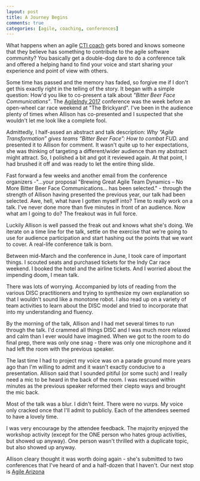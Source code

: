 ```yaml
---
layout: post
title: A Journey Begins
comments: true
categories: [agile, coaching, conferences]
---
```


What happens when an agile [CTI coach](http://allisonpollard.com) gets bored and knows someone that they believe has something to contribute to the agile software community? You basically get a double-dog dare to do a conference talk and offered a helping hand to find your voice and start sharing your experience and point of view with others.

Some time has passed and the memory has faded, so forgive me if I don't get this exactly right in the telling of the story. It began with a simple question: How'd you like to co-present a talk about *"Bitter Beer Face Communications"*. The [AgileIndy 2017](http://agileindy.org/conference/) conference was the week before an open-wheel car race weekend at "The Brickyard". I've been in the audience plenty of times when Allison has co-presented and I suspected that she wouldn't let me look like a complete fool.

Admittedly, I half-assed an abstract and talk description: *Why “Agile Transformation” gives teams “Bitter Beer Face”: How to combat FUD.* and presented it to Allison for comment. It wasn't quite up to her expectations, she was thinking of targeting a different/wider audience than my abstract might attract. So, I polished a bit and got it reviewed again. At that point, I had brushed it off and was ready to let the entire thing slide.

Fast forward a few weeks and another email from the conference organizers -"...your proposal "Brewing Great Agile Team Dynamics – No More Bitter Beer Face Communications... has been selected." - through the strength of Allison having presented the previous year, our talk had been selected. Awe, hell, what have I gotten myself into? Time to really work on a talk. I've never done more than five minutes in front of an audience. Now what am I going to do? The freakout was in full force.

Luckily Allison is well passed the freak out and knows what she's doing. We iterate on a time line for the talk, settle on the exercise that we're going to use for audience participation and start hashing out the points that we want to cover. A real-life conference talk is born.

Between mid-March and the conference in June, I took care of important things. I scouted seats and purchased tickets for the Indy Car race weekend. I booked the hotel and the airline tickets. And I worried about the impending doom, I mean talk.

There was lots of worrying. Accompanied by lots of reading from the various DISC practitioners and trying to synthesize my own explanation so that I wouldn't sound like a monotone robot. I also read up on a variety of team activities to learn about the DISC model and tried to incorporate that into my understanding and fluency.

By the morning of the talk, Allison and I had met several times to run through the talk. I'd crammed all things DISC and I was much more relaxed and calm than I ever would have imagined. When we got to the room to do final prep, there was only one snag - there was only one microphone and it had left the room with the previous speaker.

The last time I had to project my voice was on a parade ground more years ago than I'm willing to admit and it wasn't exactly conducive to a presentation. Allison said that I sounded pitiful (or some such) and I really need a mic to be heard in the back of the room. I was rescued within minutes as the previous speaker reformed their clepto ways and brought the mic back.

Most of the talk was a blur. I didn't feint. There were no vurps. My voice only cracked once that I'll admit to publicly. Each of the attendees seemed to have a lovely time.

I was very encourage by the attendee feedback. The majority enjoyed
the workshop activity (except for the ONE person who hates group activities, but showed up anyway). One person wasn't thrilled with a duplicate topic, but also showed up anyway. 

Allison cleary thought it was worth doing again - she's submitted to two conferences that I've heard of and a half-dozen that I haven't. Our next stop is [Agile Arizona](https://agilearizona.org/speakers.html#sn-allison-pollard-barry-forrest)